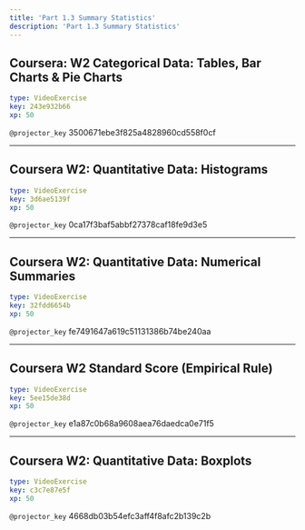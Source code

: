```yaml
---
title: 'Part 1.3 Summary Statistics'
description: 'Part 1.3 Summary Statistics'
---
```


## Coursera: W2 Categorical Data: Tables, Bar Charts & Pie Charts

```yaml
type: VideoExercise
key: 243e932b66
xp: 50
```

`@projector_key`
3500671ebe3f825a4828960cd558f0cf

---

## Coursera W2: Quantitative Data: Histograms

```yaml
type: VideoExercise
key: 3d6ae5139f
xp: 50
```

`@projector_key`
0ca17f3baf5abbf27378caf18fe9d3e5

---

## Coursera W2: Quantitative Data: Numerical Summaries

```yaml
type: VideoExercise
key: 32fdd6654b
xp: 50
```

`@projector_key`
fe7491647a619c51131386b74be240aa

---

## Coursera W2 Standard Score (Empirical Rule)

```yaml
type: VideoExercise
key: 5ee15de38d
xp: 50
```

`@projector_key`
e1a87c0b68a9608aea76daedca0e71f5

---

## Coursera W2: Quantitative Data: Boxplots

```yaml
type: VideoExercise
key: c3c7e87e5f
xp: 50
```

`@projector_key`
4668db03b54efc3aff4f8afc2b139c2b
